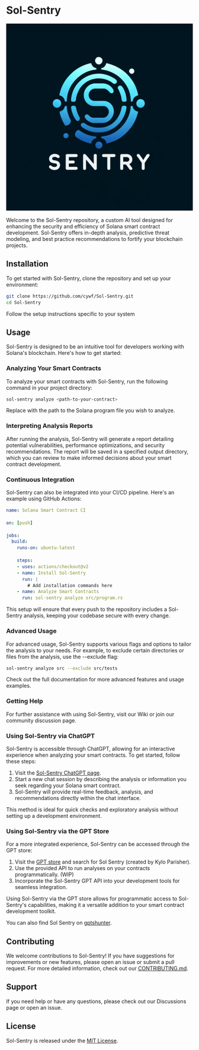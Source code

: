 # Sol-Sentry

![Sol Sentry Logo](assets/sol-sentry-logo.png)

Welcome to the Sol-Sentry repository, a custom AI tool designed for enhancing the security and efficiency of Solana smart contract development. Sol-Sentry offers in-depth analysis, predictive threat modeling, and best practice recommendations to fortify your blockchain projects.

## Installation

To get started with Sol-Sentry, clone the repository and set up your environment:

```bash
git clone https://github.com/cywf/Sol-Sentry.git
cd Sol-Sentry
```
Follow the setup instructions specific to your system

## Usage

Sol-Sentry is designed to be an intuitive tool for developers working with Solana's blockchain. Here's how to get started:

### Analyzing Your Smart Contracts

To analyze your smart contracts with Sol-Sentry, run the following command in your project directory:

```bash
sol-sentry analyze <path-to-your-contract>
```
Replace <path-to-your-contract> with the path to the Solana program file you wish to analyze.

### Interpreting Analysis Reports
After running the analysis, Sol-Sentry will generate a report detailing potential vulnerabilities, performance optimizations, and security recommendations. The report will be saved in a specified output directory, which you can review to make informed decisions about your smart contract development.

### Continuous Integration
Sol-Sentry can also be integrated into your CI/CD pipeline. Here's an example using GitHub Actions:

```yaml
name: Solana Smart Contract CI

on: [push]

jobs:
  build:
    runs-on: ubuntu-latest

    steps:
    - uses: actions/checkout@v2
    - name: Install Sol-Sentry
      run: |
        # Add installation commands here
    - name: Analyze Smart Contracts
      run: sol-sentry analyze src/program.rs
```
This setup will ensure that every push to the repository includes a Sol-Sentry analysis, keeping your codebase secure with every change.

### Advanced Usage
For advanced usage, Sol-Sentry supports various flags and options to tailor the analysis to your needs. For example, to exclude certain directories or files from the analysis, use the --exclude flag:

```bash
sol-sentry analyze src --exclude src/tests
```
Check out the full documentation for more advanced features and usage examples.

### Getting Help
For further assistance with using Sol-Sentry, visit our Wiki or join our community discussion page.

### Using Sol-Sentry via ChatGPT

Sol-Sentry is accessible through ChatGPT, allowing for an interactive experience when analyzing your smart contracts. To get started, follow these steps:

1. Visit the [Sol-Sentry ChatGPT page](https://chat.openai.com/g/g-6mhB4btQ0-sol-sentry).
2. Start a new chat session by describing the analysis or information you seek regarding your Solana smart contract.
3. Sol-Sentry will provide real-time feedback, analysis, and recommendations directly within the chat interface.

This method is ideal for quick checks and exploratory analysis without setting up a development environment.

### Using Sol-Sentry via the GPT Store

For a more integrated experience, Sol-Sentry can be accessed through the GPT store:

1. Visit the [GPT store](https://chat.openai.com/gpts) and search for Sol Sentry (created by Kylo Parisher).
2. Use the provided API to run analyses on your contracts programmatically. (WIP)
3. Incorporate the Sol-Sentry GPT API into your development tools for seamless integration.

Using Sol-Sentry via the GPT store allows for programmatic access to Sol-Sentry's capabilities, making it a versatile addition to your smart contract development toolkit.

You can also find Sol Sentry on [gptshunter](https://www.gptshunter.com/gpt-store/NTcwYzA5MjM1NTAzMTUzMDUx).

## Contributing
We welcome contributions to Sol-Sentry! If you have suggestions for improvements or new features, please open an issue or submit a pull request. For more detailed information, check out our [CONTRIBUTING.md](https://github.com/cywf/Sol-Sentry/blob/main/CONTRIBUTING.md).

## Support
If you need help or have any questions, please check out our Discussions page or open an issue.

## License
Sol-Sentry is released under the [MIT License](https://github.com/cywf/Sol-Sentry/blob/main/LICENSE).
